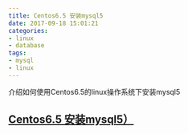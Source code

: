 ```yaml
---
title: Centos6.5 安装mysql5
date: 2017-09-18 15:01:21
categories:
- linux
- database
tags:
- mysql
- linux
---
```

介绍如何使用Centos6.5的linux操作系统下安装mysql5
<!--more-->

## [Centos6.5 安装mysql5）](http://www.cnblogs.com/windchatcher/p/7337117.html)
